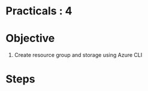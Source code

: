 # Practicals : 4

   # Objective

   1. Create resource group and storage using Azure CLI


   # Steps
        
  

        
        
